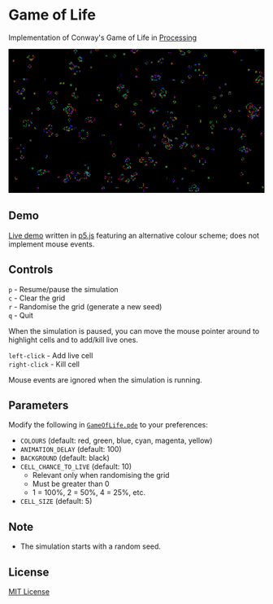 # Game of Life
Implementation of Conway's Game of Life in [Processing](https://processing.org)

![GameOfLife screenshot](img/gameoflife.png)

## Demo
[Live demo](http://adjl.github.io/GameOfLife) written in [p5.js](http://p5js.org) featuring an alternative colour scheme; does not implement mouse events.

## Controls
`p` - Resume/pause the simulation  
`c` - Clear the grid  
`r` - Randomise the grid (generate a new seed)  
`q` - Quit

When the simulation is paused, you can move the mouse pointer around to highlight cells and to add/kill live ones.

`left-click` - Add live cell  
`right-click` - Kill cell

Mouse events are ignored when the simulation is running.

## Parameters
Modify the following in [`GameOfLife.pde`](GameOfLife.pde) to your preferences:
- `COLOURS` (default: red, green, blue, cyan, magenta, yellow)
- `ANIMATION_DELAY` (default: 100)
- `BACKGROUND` (default: black)
- `CELL_CHANCE_TO_LIVE` (default: 10)
  - Relevant only when randomising the grid
  - Must be greater than 0
  - 1 = 100%, 2 = 50%, 4 = 25%, etc.
- `CELL_SIZE` (default: 5)

## Note
- The simulation starts with a random seed.

## License
[MIT License](LICENSE)
